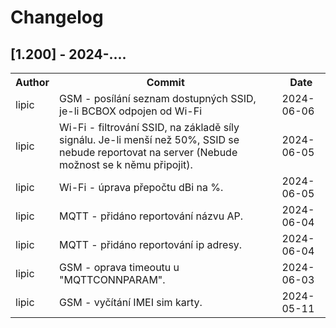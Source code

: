 # Changelog

## [1.200] - 2024-....

<table>
    <tr><th>Author</th><th>Commit</th><th>Date</th></tr>
    <tr><td>lipic </td><td> GSM - posílání seznam dostupných SSID, je-li BCBOX odpojen od Wi-Fi</td><td>2024-06-06</td></tr>
    <tr><td>lipic </td><td> Wi-Fi - filtrování SSID, na základě síly signálu. Je-li menší než 50%, SSID se nebude reportovat na server (Nebude možnost se k němu připojit).</td><td>2024-06-05</td></tr>
    <tr><td>lipic </td><td> Wi-Fi - úprava přepočtu dBi na %.</td><td>2024-06-05</td></tr>
    <tr><td>lipic </td><td> MQTT - přidáno reportování názvu AP.</td><td>2024-06-04</td></tr>
    <tr><td>lipic </td><td> MQTT - přidáno reportování ip adresy.</td><td>2024-06-04</td></tr>
    <tr><td>lipic </td><td> GSM - oprava timeoutu u "MQTTCONNPARAM".</td><td>2024-06-03</td></tr>
    <tr><td>lipic </td><td> GSM - vyčítání IMEI sim karty.</td> <td>2024-05-11</td></tr>
</table>
